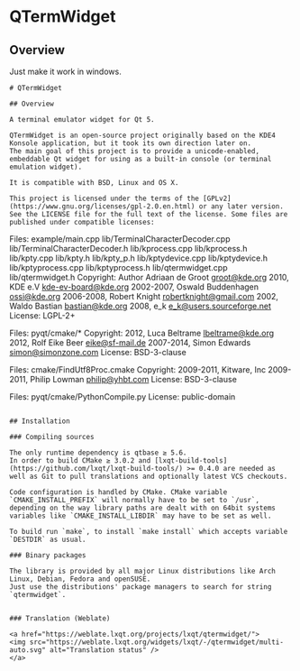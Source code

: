 # QTermWidget

## Overview
Just make it work in windows.

```
# QTermWidget

## Overview

A terminal emulator widget for Qt 5.

QTermWidget is an open-source project originally based on the KDE4 Konsole application, but it took its own direction later on.
The main goal of this project is to provide a unicode-enabled, embeddable Qt widget for using as a built-in console (or terminal emulation widget).

It is compatible with BSD, Linux and OS X.

This project is licensed under the terms of the [GPLv2](https://www.gnu.org/licenses/gpl-2.0.en.html) or any later version. See the LICENSE file for the full text of the license. Some files are published under compatible licenses:
```
Files: example/main.cpp
       lib/TerminalCharacterDecoder.cpp
       lib/TerminalCharacterDecoder.h
       lib/kprocess.cpp
       lib/kprocess.h
       lib/kpty.cpp
       lib/kpty.h
       lib/kpty_p.h
       lib/kptydevice.cpp
       lib/kptydevice.h
       lib/kptyprocess.cpp
       lib/kptyprocess.h
       lib/qtermwidget.cpp
       lib/qtermwidget.h
Copyright: Author Adriaan de Groot <groot@kde.org>
           2010, KDE e.V <kde-ev-board@kde.org>
           2002-2007, Oswald Buddenhagen <ossi@kde.org>
           2006-2008, Robert Knight <robertknight@gmail.com>
           2002, Waldo Bastian <bastian@kde.org>
           2008, e_k <e_k@users.sourceforge.net>
License: LGPL-2+

Files: pyqt/cmake/*
Copyright: 2012, Luca Beltrame <lbeltrame@kde.org>
           2012, Rolf Eike Beer <eike@sf-mail.de>
           2007-2014, Simon Edwards <simon@simonzone.com>
License: BSD-3-clause

Files: cmake/FindUtf8Proc.cmake
Copyright: 2009-2011, Kitware, Inc
           2009-2011, Philip Lowman <philip@yhbt.com>
License: BSD-3-clause

Files: pyqt/cmake/PythonCompile.py
License: public-domain
```

## Installation

### Compiling sources

The only runtime dependency is qtbase ≥ 5.6.
In order to build CMake ≥ 3.0.2 and [lxqt-build-tools](https://github.com/lxqt/lxqt-build-tools/) >= 0.4.0 are needed as well as Git to pull translations and optionally latest VCS checkouts.

Code configuration is handled by CMake. CMake variable `CMAKE_INSTALL_PREFIX` will normally have to be set to `/usr`, depending on the way library paths are dealt with on 64bit systems variables like `CMAKE_INSTALL_LIBDIR` may have to be set as well.

To build run `make`, to install `make install` which accepts variable `DESTDIR` as usual.

### Binary packages

The library is provided by all major Linux distributions like Arch Linux, Debian, Fedora and openSUSE.
Just use the distributions' package managers to search for string `qtermwidget`.


### Translation (Weblate)

<a href="https://weblate.lxqt.org/projects/lxqt/qtermwidget/">
<img src="https://weblate.lxqt.org/widgets/lxqt/-/qtermwidget/multi-auto.svg" alt="Translation status" />
</a>
```